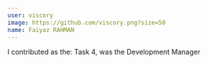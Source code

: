 ```yaml
---
user: viscory
image: https://github.com/viscory.png?size=50
name: Faiyaz RAHMAN
---
```

I contributed as the: Task 4, was the Development Manager
<!-- 
Note: Please put down your own information, and register your real contribution
-->
